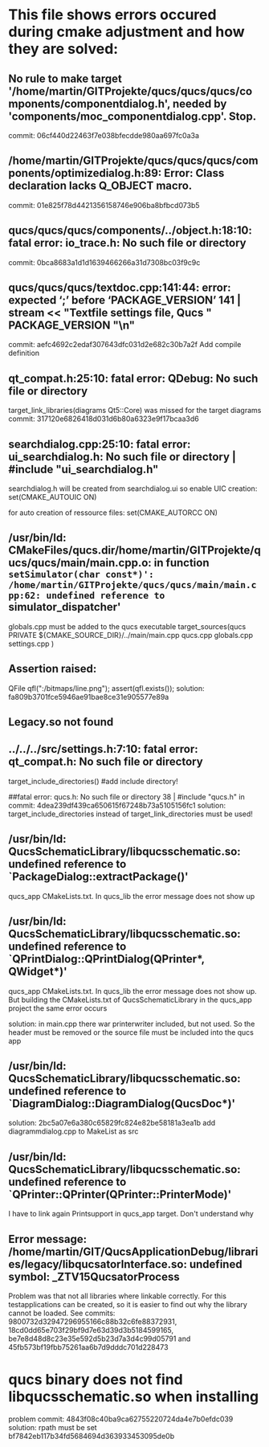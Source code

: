 # This file shows errors occured during cmake adjustment and how they are solved:

## No rule to make target '/home/martin/GITProjekte/qucs/qucs/qucs/components/componentdialog.h', needed by 'components/moc_componentdialog.cpp'.  Stop.
commit: 06cf440d22463f7e038bfecdde980aa697fc0a3a

## /home/martin/GITProjekte/qucs/qucs/qucs/components/optimizedialog.h:89: Error: Class declaration lacks Q_OBJECT macro.
commit: 01e825f78d4421356158746e906ba8bfbcd073b5

## qucs/qucs/qucs/components/../object.h:18:10: fatal error: io_trace.h: No such file or directory
commit: 0bca8683a1d1d1639466266a31d7308bc03f9c9c

## qucs/qucs/qucs/textdoc.cpp:141:44: error: expected ‘;’ before ‘PACKAGE_VERSION’ 141 |   stream << "Textfile settings file, Qucs " PACKAGE_VERSION "\n"
commit: aefc4692c2edaf307643dfc031d2e682c30b7a2f
Add compile definition

## qt_compat.h:25:10: fatal error: QDebug: No such file or directory
target_link_libraries(diagrams Qt5::Core) was missed for the target diagrams
commit: 317120e6826418d031d6b80a6323e9f17bcaa3d6

## searchdialog.cpp:25:10: fatal error: ui_searchdialog.h: No such file or directory | #include "ui_searchdialog.h"
searchdialog.h will be created from searchdialog.ui so enable UIC creation:
set(CMAKE_AUTOUIC ON)

for auto creation of ressource files:
set(CMAKE_AUTORCC ON)

## /usr/bin/ld: CMakeFiles/qucs.dir/home/martin/GITProjekte/qucs/qucs/main/main.cpp.o: in function `setSimulator(char const*)': /home/martin/GITProjekte/qucs/qucs/main/main.cpp:62: undefined reference to `simulator_dispatcher'
globals.cpp must be added to the qucs executable
target_sources(qucs PRIVATE
	${CMAKE_SOURCE_DIR}/../main/main.cpp
	qucs.cpp
	globals.cpp
	settings.cpp
	)
	
## Assertion raised:
QFile qfl(":/bitmaps/line.png");
assert(qfl.exists());
solution: fa809b3701fce5946ae91bae8ce31e905577e89a

## Legacy.so not found

## ../../../src/settings.h:7:10: fatal error: qt_compat.h: No such file or directory
target_include_directories() #add include directory!

##fatal error: qucs.h: No such file or directory 38 | #include "qucs.h"
in commit: 4dea239df439ca650615f67248b73a5105156fc1
solution: target_include_directories instead of target_link_directories must be used!

## /usr/bin/ld: QucsSchematicLibrary/libqucsschematic.so: undefined reference to `PackageDialog::extractPackage()'
qucs_app CMakeLists.txt. In qucs_lib the error message does not show up

## /usr/bin/ld: QucsSchematicLibrary/libqucsschematic.so: undefined reference to `QPrintDialog::QPrintDialog(QPrinter*, QWidget*)'
qucs_app CMakeLists.txt. In qucs_lib the error message does not show up. But building the CMakeLists.txt of QucsSchematicLibrary in the qucs_app project the same error occurs

solution: in main.cpp there war printerwriter included, but not used. So the header must be removed or the source file must be included into the qucs app

## /usr/bin/ld: QucsSchematicLibrary/libqucsschematic.so: undefined reference to `DiagramDialog::DiagramDialog(QucsDoc*)'
solution: 2bc5a07e6a380c65829fc824e82be58181a3ea1b
add diagrammdialog.cpp to MakeList as src

## /usr/bin/ld: QucsSchematicLibrary/libqucsschematic.so: undefined reference to `QPrinter::QPrinter(QPrinter::PrinterMode)'
I have to link again Printsupport in qucs_app target. Don't understand why

## Error message: /home/martin/GIT/QucsApplicationDebug/libraries/legacy/libqucsatorInterface.so: undefined symbol: _ZTV15QucsatorProcess
Problem was that not all libraries where linkable correctly. For this testapplications can be created, so it is easier to find out why the library cannot be loaded.
See commits: 9800732d32947296955166c88b32c6fe88372931, 18cd0dd65e703f29bf9d7e63d39d3b5184599165, be7e8d48d8c23e35e592d5b23d7a3d4c99d05791 and 45fb573bf19fbb75261aa6b7d9dddc701d228473

# qucs binary does not find libqucsschematic.so when installing
problem commit: 4843f08c40ba9ca62755220724da4e7b0efdc039
solution: rpath must be set bf7842eb117b34fd5684694d363933453095de0b

